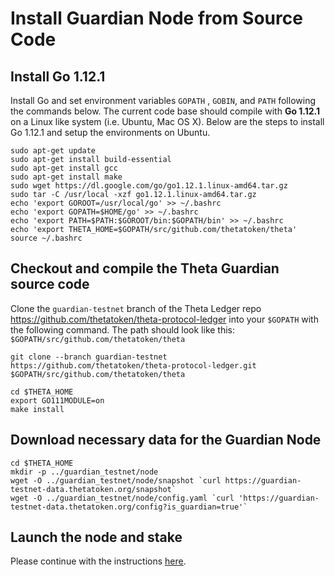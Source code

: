 # Install Guardian Node from Source Code

## Install Go 1.12.1

Install Go and set environment variables `GOPATH` , `GOBIN`, and `PATH` following the commands below. The current code base should compile with **Go 1.12.1** on a Linux like system (i.e. Ubuntu, Mac OS X). Below are the steps to install Go 1.12.1 and setup the environments on Ubuntu.

```
sudo apt-get update
sudo apt-get install build-essential
sudo apt-get install gcc
sudo apt-get install make
sudo wget https://dl.google.com/go/go1.12.1.linux-amd64.tar.gz
sudo tar -C /usr/local -xzf go1.12.1.linux-amd64.tar.gz
echo 'export GOROOT=/usr/local/go' >> ~/.bashrc
echo 'export GOPATH=$HOME/go' >> ~/.bashrc
echo 'export PATH=$PATH:$GOROOT/bin:$GOPATH/bin' >> ~/.bashrc
echo 'export THETA_HOME=$GOPATH/src/github.com/thetatoken/theta'
source ~/.bashrc
```

## Checkout and compile the Theta Guardian source code

Clone the `guardian-testnet` branch of the Theta Ledger repo https://github.com/thetatoken/theta-protocol-ledger into your `$GOPATH` with the following command. The path should look like this: `$GOPATH/src/github.com/thetatoken/theta`

```
git clone --branch guardian-testnet https://github.com/thetatoken/theta-protocol-ledger.git $GOPATH/src/github.com/thetatoken/theta

cd $THETA_HOME
export GO111MODULE=on
make install
```

## Download necessary data for the Guardian Node

```
cd $THETA_HOME
mkdir -p ../guardian_testnet/node
wget -O ../guardian_testnet/node/snapshot `curl https://guardian-testnet-data.thetatoken.org/snapshot`
wget -O ../guardian_testnet/node/config.yaml `curl 'https://guardian-testnet-data.thetatoken.org/config?is_guardian=true'`
```

## Launch the node and stake

Please continue with the instructions [here](https://github.com/thetatoken/guardian-testnet-guide/tree/master#launch-the-guardian-node).


